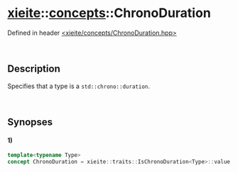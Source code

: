 # [xieite](../../xieite.md)\:\:[concepts](../../concepts.md)\:\:ChronoDuration
Defined in header [<xieite/concepts/ChronoDuration.hpp>](../../../include/xieite/concepts/ChronoDuration.hpp)

&nbsp;

## Description
Specifies that a type is a `std::chrono::duration`.

&nbsp;

## Synopses
#### 1)
```cpp
template<typename Type>
concept ChronoDuration = xieite::traits::IsChronoDuration<Type>::value;
```
